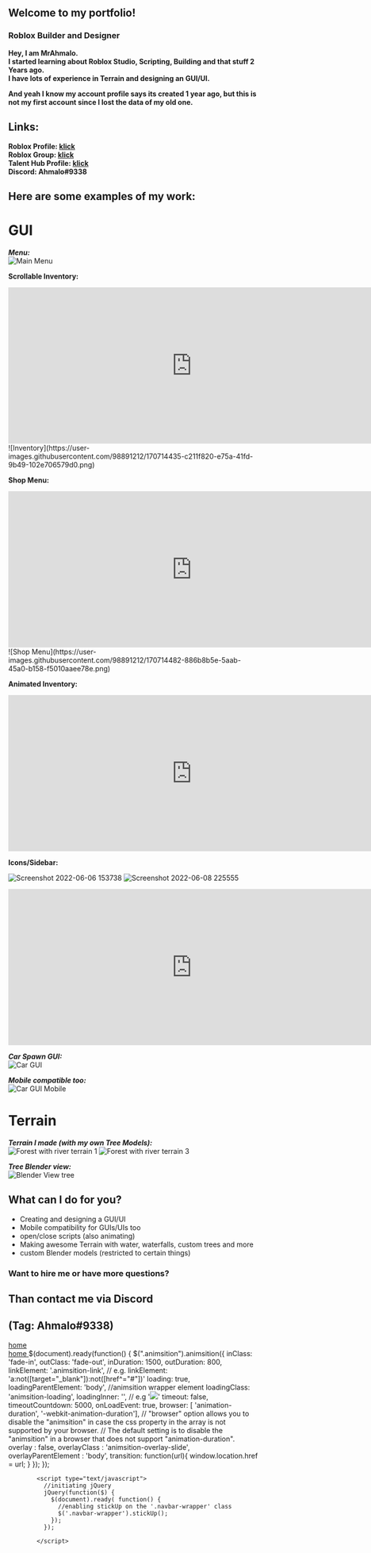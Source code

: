 ## Welcome to my portfolio!

### Roblox Builder and Designer

**Hey, I am MrAhmalo.  
I started learning about Roblox Studio, Scripting, Building and that stuff 2 Years ago.  
I have lots of experience in Terrain and designing an GUI/UI.**  

**And yeah I know my account profile says its created 1 year ago, but this is not my first account since I lost the data of my old one.**  


## Links:  
**Roblox Profile: [klick](https://www.roblox.com/users/2462407905/profile)   
Roblox Group: [klick](https://www.roblox.com/groups/10279185/Golegana)   
Talent Hub Profile: [klick](https://talent.roblox.com/creators/2462407905)     
Discord: Ahmalo#9338**     

## Here are some examples of my work:

# GUI  

***Menu:***  
![Main Menu](https://user-images.githubusercontent.com/98891212/169668543-138c386c-4c27-49df-b528-2ee4955a2023.png) 

**Scrollable Inventory:** 
<iframe width="740" height="315" src="https://www.youtube.com/embed/ffAlzzUwK1I?controls=1" title="YouTube video player" frameborder="0" allowfullscreen></iframe>
![Inventory](https://user-images.githubusercontent.com/98891212/170714435-c211f820-e75a-41fd-9b49-102e706579d0.png) 

**Shop Menu:**
<iframe width="740" height="315" src="https://www.youtube.com/embed/32Ay9NerKCE?controls=1" title="YouTube video player" frameborder="0" allowfullscreen></iframe>
![Shop Menu](https://user-images.githubusercontent.com/98891212/170714482-886b8b5e-5aab-45a0-b158-f5010aaee78e.png) 

**Animated Inventory:**
<iframe width="740" height="315" src="https://www.youtube.com/embed/73xjKzfr_WA?controls=1" title="YouTube video player" frameborder="0" allowfullscreen></iframe>

**Icons/Sidebar:** 
  
![Screenshot 2022-06-06 153738](https://user-images.githubusercontent.com/98891212/172171820-a5d2c187-fa6b-4f34-99eb-2f24e2fc1851.png) 
![Screenshot 2022-06-08 225555](https://user-images.githubusercontent.com/98891212/172715481-a461fe83-7d99-42d6-ab31-2b38a77b91dc.png) 
<iframe width="740" height="315" src="https://www.youtube.com/embed/21A89JmVb5U" title="YouTube video player" frameborder="0" allowfullscreen>
</iframe>
  
***Car Spawn GUI:***  
![Car GUI](https://user-images.githubusercontent.com/98891212/169668546-066a76fe-f433-442f-b3a0-f0995d615813.png)  

***Mobile compatible too:***  
![Car GUI Mobile](https://user-images.githubusercontent.com/98891212/169668549-26b4dc14-73db-4a8a-a260-295dcb556b79.png) 

# Terrain   

***Terrain I made (with my own Tree Models):***      
![Forest with river terrain 1](https://user-images.githubusercontent.com/98891212/169668522-82428bd1-a82d-4373-8320-7025a49a2244.png) 
![Forest with river terrain 3](https://user-images.githubusercontent.com/98891212/169668528-bac64191-4e04-40b8-8d50-49dc0bb82905.png) 

***Tree Blender view:***    
![Blender View tree](https://user-images.githubusercontent.com/98891212/169668536-1cdcce11-2d4f-4ee8-b1a1-72fe9a6d7901.png) 

## What can I do for you?  

- Creating and designing a GUI/UI  
- Mobile compatibility for GUIs/UIs too 
- open/close scripts (also animating)  
- Making awesome Terrain with water, waterfalls, custom trees and more  
- custom Blender models (restricted to certain things)  

### Want to hire me or have more questions?  

## **Than contact me via Discord**   
## **(Tag: Ahmalo#9338)**    

<!-- animsition.css -->
<link rel="stylesheet" href="./dist/css/animsition.min.css">
<!-- jQuery -->
<script src="https://ajax.googleapis.com/ajax/libs/jquery/1.11.0/jquery.min.js"></script>
<!-- animsition.js -->
<script src="./dist/js/animsition.min.js"></script>
<body>
  <div class="animsition">
    <a href="./index.md" class="animsition-link">home</a>
  </div>
</body>
<a
  href="./index.md"
  class="animsition-link"
  data-animsition-out-class="fade-out-right"
  data-animsition-out-duration="2000"
>
  home
</a>
$(document).ready(function() {
  $(".animsition").animsition({
    inClass: 'fade-in',
    outClass: 'fade-out',
    inDuration: 1500,
    outDuration: 800,
    linkElement: '.animsition-link',
    // e.g. linkElement: 'a:not([target="_blank"]):not([href^="#"])'
    loading: true,
    loadingParentElement: 'body', //animsition wrapper element
    loadingClass: 'animsition-loading',
    loadingInner: '', // e.g '<img src="loading.svg" />'
    timeout: false,
    timeoutCountdown: 5000,
    onLoadEvent: true,
    browser: [ 'animation-duration', '-webkit-animation-duration'],
    // "browser" option allows you to disable the "animsition" in case the css property in the array is not supported by your browser.
    // The default setting is to disable the "animsition" in a browser that does not support "animation-duration".
    overlay : false,
    overlayClass : 'animsition-overlay-slide',
    overlayParentElement : 'body',
    transition: function(url){ window.location.href = url; }
  });
});

 <script src="js/stickUp.min.js"></script>
            <script type="text/javascript">
              //initiating jQuery
              jQuery(function($) {
                $(document).ready( function() {
                  //enabling stickUp on the '.navbar-wrapper' class
                  $('.navbar-wrapper').stickUp();
                });
              });

            </script>
